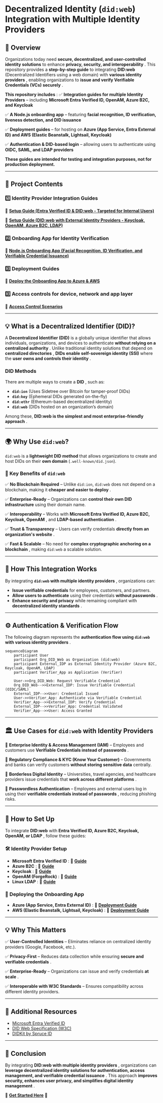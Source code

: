 # **Decentralized Identity (`did:web`) Integration with Multiple Identity Providers**

## **📌 Overview**

Organizations today need **secure, decentralized, and user-controlled identity solutions** to enhance  **privacy, security, and interoperability** . This repository provides a **step-by-step guide** to integrating **DID:web** (Decentralized Identifiers using a web domain) with  **various identity providers** , enabling organizations to  **issue and verify Verifiable Credentials (VCs) securely** .

 **This repository includes** :
✅ **Integration guides for multiple Identity Providers** – including **Microsoft Entra Verified ID, OpenAM, Azure B2C, and Keycloak**

✅ **A Node.js onboarding app** – featuring **facial recognition, ID verification, liveness detection, and DID issuance**

✅ **Deployment guides** – for hosting on **Azure (App Service, Entra External ID) and AWS (Elastic Beanstalk, Lightsail, Keycloak)**

✅ **Authentication & DID-based login** – allowing users to authenticate using **OIDC, SAML, and LDAP providers**

**These guides are intended for testing and integration purposes, not for production deployment.**

---

## **📂 Project Contents**

### **1️⃣ Identity Provider Integration Guides**

🔗 **[Setup Guide (Entra Verified ID &amp; DID:web - Targeted for Internal Users)](https://github.com/Cloudstrucc/cs-identity/blob/main/did-vid.md)**

🔗 **[Setup Guide (DID:web with External Identity Providers - Keycloak, OpenAM, Azure B2C, LDAP)](https://github.com/Cloudstrucc/cs-identity/blob/main/did-web-external-idp.md)**

### **2️⃣ Onboarding App for Identity Verification**

🔗 **[Node.js Onboarding App (Facial Recognition, ID Verification, and Verifiable Credential Issuance)](https://github.com/Cloudstrucc/cs-identity/blob/main/deploy-did-onboardapp.md)**

### **3️⃣ Deployment Guides**

🔗 **[Deploy the Onboarding App to Azure &amp; AWS](https://github.com/Cloudstrucc/cs-identity/blob/main/deploy-did-onboardapp.md)**

### **3️⃣ Access controls for device, network and app layer**

🔗 **[Access Control Scenarios](https://github.com/Cloudstrucc/cs-identity/blob/main/did-accesscontrol.md)**

---

## **💡 What is a Decentralized Identifier (DID)?**

A **Decentralized Identifier (DID)** is a globally unique identifier that allows individuals, organizations, and devices to authenticate  **without relying on a centralized authority** . Unlike traditional identity solutions that depend on  **centralized directories** , **DIDs enable self-sovereign identity (SSI)** where the  **user owns and controls their identity** .

### **DID Methods**

There are multiple ways to create a  **DID** , such as:

* **`did:ion`** (Uses Sidetree over Bitcoin for tamper-proof DIDs)
* **`did:key`** (Ephemeral DIDs generated on-the-fly)
* **`did:ethr`** (Ethereum-based decentralized identity)
* **`did:web`** (DIDs hosted on an organization’s domain)

Among these,  **DID:web is the simplest and most enterprise-friendly approach** .

---

## **🌍 Why Use `did:web`?**

`did:web` is a **lightweight DID method** that allows organizations to create and host DIDs on their **own domain** (`.well-known/did.json`).

### **🔹 Key Benefits of `did:web`**

✅ **No Blockchain Required** – Unlike `did:ion`, `did:web` does not depend on a blockchain, making it  **cheaper and easier to deploy** .

✅ **Enterprise-Ready** – Organizations can **control their own DID infrastructure** using their domain name.

✅ **Interoperability** – Works with  **Microsoft Entra Verified ID, Azure B2C, Keycloak, OpenAM** , and  **LDAP-based authentication** .

✅ **Trust & Transparency** – Users can verify credentials  **directly from an organization's website** .

✅ **Fast & Scalable** – No need for  **complex cryptographic anchoring on a blockchain** , making `did:web` a scalable solution.

---

## **🔐 How This Integration Works**

By integrating  **`did:web` with multiple identity providers** , organizations can:

* **Issue verifiable credentials** for employees, customers, and partners.
* **Allow users to authenticate** using their credentials  **without passwords** .
* **Enhance security and privacy** while remaining compliant with  **decentralized identity standards** .

---

## **⚙️ Authentication & Verification Flow**

The following diagram represents the  **authentication flow using `did:web` with various identity providers** .

```mermaid
sequenceDiagram
    participant User
    participant Org_DID_Web as Organization (did:web)
    participant External_IDP as External Identity Provider (Azure B2C, Keycloak, OpenAM, LDAP)
    participant Verifier_App as Application (Verifier)

    User->>Org_DID_Web: Request Verifiable Credential
    Org_DID_Web-->>External_IDP: Issue Verifiable Credential (OIDC/SAML)
    External_IDP-->>User: Credential Issued
    User->>Verifier_App: Authenticate via Verifiable Credential
    Verifier_App-->>External_IDP: Verify Credential
    External_IDP-->>Verifier_App: Credential Validated
    Verifier_App-->>User: Access Granted
```

---

## **🏛️ Use Cases for `did:web` with Identity Providers**

🚀 **Enterprise Identity & Access Management (IAM)** – Employees and customers use  **Verifiable Credentials instead of passwords** .

📜 **Regulatory Compliance & KYC (Know Your Customer)** – Governments and banks can verify customers **without storing sensitive data** centrally.

🛂 **Borderless Digital Identity** – Universities, travel agencies, and healthcare providers issue credentials that  **work across different platforms** .

🔐 **Passwordless Authentication** – Employees and external users log in using their  **verifiable credentials instead of passwords** , reducing phishing risks.

---

## **📖 How to Set Up**

To integrate **DID:web** with  **Entra Verified ID, Azure B2C, Keycloak, OpenAM, or LDAP** , follow these guides:

### **🛠️ Identity Provider Setup**

* **Microsoft Entra Verified ID** : 🔗 **[Guide](https://github.com/Cloudstrucc/cs-identity/blob/main/did-vid.md)**
* **Azure B2C** : 🔗 **[Guide](https://github.com/Cloudstrucc/cs-identity/blob/main/did-web-external-idp.md)**
* **Keycloak** : 🔗 **[Guide](https://github.com/Cloudstrucc/cs-identity/blob/main/did-web-external-idp.md)**
* **OpenAM (ForgeRock)** : 🔗 **[Guide](https://github.com/Cloudstrucc/cs-identity/blob/main/did-web-external-idp.md)**
* **Linux LDAP** : 🔗 **[Guide](https://github.com/Cloudstrucc/cs-identity/blob/main/did-web-external-idp.md)**

### **🚀 Deploying the Onboarding App**

* **Azure (App Service, Entra External ID)** : 🔗 **[Deployment Guide](https://github.com/Cloudstrucc/cs-identity/blob/main/deploy-did-onboardapp.md)**
* **AWS (Elastic Beanstalk, Lightsail, Keycloak)** : 🔗 **[Deployment Guide](https://github.com/Cloudstrucc/cs-identity/blob/main/deploy-did-onboardapp.md)**

---

## **💡 Why This Matters**

✅ **User-Controlled Identities** – Eliminates reliance on centralized identity providers (Google, Facebook, etc.).

✅ **Privacy-First** – Reduces data collection while ensuring  **secure and verifiable credentials** .

✅ **Enterprise-Ready** – Organizations can issue and verify credentials  **at scale** .

✅ **Interoperable with W3C Standards** – Ensures compatibility across different identity providers.

---

## **🔗 Additional Resources**

* [Microsoft Entra Verified ID](https://learn.microsoft.com/en-us/azure/active-directory/verifiable-credentials/)
* [DID Web Specification (W3C)](https://w3c-ccg.github.io/did-method-web/)
* [DIDKit by Spruce ID](https://github.com/spruceid/didkit)

---

## **📌 Conclusion**

By integrating  **DID:web with multiple identity providers** , organizations can  **leverage decentralized identity solutions for authentication, access management, and verifiable credential issuance** . This approach  **improves security, enhances user privacy, and simplifies digital identity management** .

🔗 **[Get Started Here](https://github.com/Cloudstrucc/cs-identity/blob/main/did-vid.md)** 🚀

